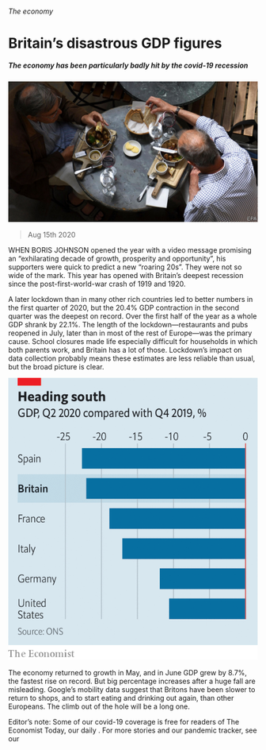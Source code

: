 ###### The economy

# Britain’s disastrous GDP figures 

##### The economy has been particularly badly hit by the covid-19 recession 

![image](images/20200815_BRP505.jpg) 

> Aug 15th 2020 

WHEN BORIS JOHNSON opened the year with a video message promising an “exhilarating decade of growth, prosperity and opportunity”, his supporters were quick to predict a new “roaring 20s”. They were not so wide of the mark. This year has opened with Britain’s deepest recession since the post-first-world-war crash of 1919 and 1920.

A later lockdown than in many other rich countries led to better numbers in the first quarter of 2020, but the 20.4% GDP contraction in the second quarter was the deepest on record. Over the first half of the year as a whole GDP shrank by 22.1%. The length of the lockdown—restaurants and pubs reopened in July, later than in most of the rest of Europe—was the primary cause. School closures made life especially difficult for households in which both parents work, and Britain has a lot of those. Lockdown’s impact on data collection probably means these estimates are less reliable than usual, but the broad picture is clear.

![image](images/20200815_BRC188.png) 


The economy returned to growth in May, and in June GDP grew by 8.7%, the fastest rise on record. But big percentage increases after a huge fall are misleading. Google’s mobility data suggest that Britons have been slower to return to shops, and to start eating and drinking out again, than other Europeans. The climb out of the hole will be a long one.

Editor’s note: Some of our covid-19 coverage is free for readers of The Economist Today, our daily . For more stories and our pandemic tracker, see our 

